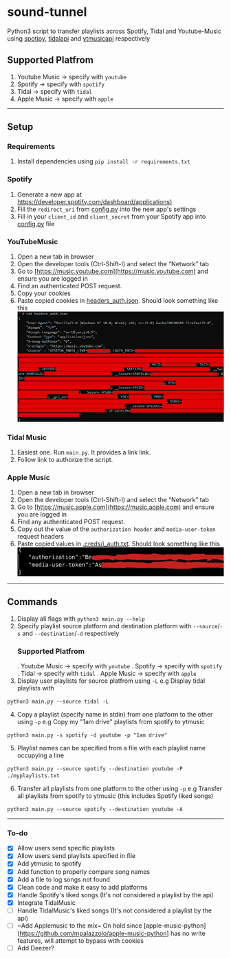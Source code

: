 # sound-tunnel
Python3 script to transfer playlists across Spotify, Tidal and Youtube-Music using [spotipy](https://github.com/plamere/spotipy), [tidalapi](https://github.com/tamland/python-tidal) and [ytmusicapi](https://github.com/sigma67/ytmusicapi) respectively

## Supported Platfrom
1. Youtube Music -> specify with `youtube`
2. Spotify -> specify with `spotify`
3. Tidal -> specify with `tidal`
4. Apple Music -> specify with `apple`

---
## Setup
### Requirements
1. Install dependencies using `pip install -r requirements.txt`

### Spotify
1. Generate a new app at [https://developer.spotify.com/dashboard/applications)](https://developer.spotify.com/dashboard/applications)
2. Fill the `redirect_uri` from [config.py](config/config.py) into the new app's settings
3. Fill in your `client_id` and `client_secret` from your Spotify app into [config.py](config/config.py) file 

### YouTubeMusic
1. Open a new tab in browser
2. Open the developer tools (Ctrl-Shift-I) and select the “Network” tab
3. Go to [https://music.youtube.com](https://music.youtube.com) and ensure you are logged in
4. Find an authenticated POST request.
5. Copy your cookies
6. Paste copied cookies in [headers_auth.json](.creds/headers_auth.json). Should look something like this
![example image](./image.png "Example img")

### Tidal Music
1. Easiest one. Run `main.py`. It provides a link link. 
2. Follow link to authorize the script.

### Apple Music
1. Open a new tab in browser
2. Open the developer tools (Ctrl-Shift-I) and select the “Network” tab
3. Go to [https://music.apple.com](https://music.apple.com) and ensure you are logged in
4. Find any authenticated POST request.
5. Copy out the value of the `authorization header` and `media-user-token` request headers
6. Paste copied values in [.creds/i_auth.txt](i_auth.txt). Should look something like this
![example image](./image_2.png "Example img")

---
## Commands
1. Display all flags with `python3 main.py --help`
2. Specify playlist source platform and destination platform with `--source`/`-s` and `--destination`/`-d` respectively
   ### Supported Platfrom
   . Youtube Music -> specify with `youtube`
   . Spotify -> specify with `spotify`
   . Tidal -> specify with `tidal`
   . Apple Music -> specify with `apple`
3. Display user playlists for source platfrom using `-L` e.g Display tidal playlists with
```
python3 main.py --source tidal -L
```
4. Copy a playlist (specify name in stdin) from one platform to the other using `-p` e.g Copy my "1am drive" playlists from spotify to ytmusic
```
python3 main.py -s spotify -d youtube -p "1am drive"
```
5. Playlist names can be specified from a file with each playlist name occupying a line
```
python3 main.py --source spotify --destination youtube -P ./myplaylists.txt
```
6. Transfer all playlists from one platform to the other using `-p` e.g Transfer all playlists from spotify to ytmusic (this includes Spotify liked songs)
```
python3 main.py --source spotify --destination youtube -A
```
---

### To-do
- [x] Allow users send specific playlists
- [x] Allow users send playlists specified in file
- [x] Add ytmusic to spotify
- [x] Add function to properly compare song names
- [x] Add a file to log songs not found
- [x] Clean code and make it easy to add platforms
- [x] Handle Spotify's liked songs (It's not considered a playlist by the api)
- [x] Integrate TidalMusic
- [ ] Handle TidalMusic's liked songs (It's not considered a playlist by the api)
- [ ] ~Add Applemusic to the mix~ On hold since [apple-music-python](https://github.com/mpalazzolo/apple-music-python] has no write features, will attempt to bypass with cookies
- [ ] Add Deezer?
